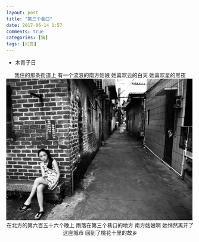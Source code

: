 ```yaml
---
layout: post
title: "第三个巷口"
date: 2017-06-14 1:57
comments: true
categories: [情]
tags: [幻觉]
---
```

* 木青子日

<center>
我住的那条街道上
有一个流浪的南方姑娘
她喜欢云的白天
她喜欢星的黑夜
</center>
<img src="/images/threeXianKou.jpg" width="500px"  high="450px" />
<!--more -->
<center>
在北方的第六百五十六个晚上
雨落在第三个巷口的地方
南方姑娘啊
她悄然离开了这座城市
回到了桃花十里的故乡
</center>















